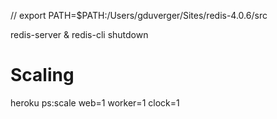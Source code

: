 // export PATH=$PATH:/Users/gduverger/Sites/redis-4.0.6/src

redis-server &
redis-cli shutdown

# Scaling

heroku ps:scale web=1 worker=1 clock=1
